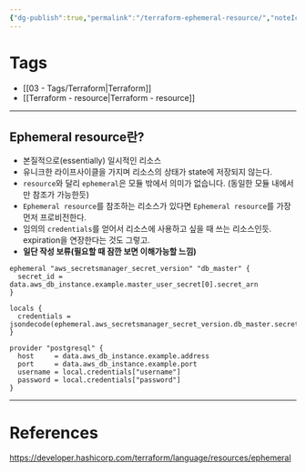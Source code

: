```yaml
---
{"dg-publish":true,"permalink":"/terraform-ephemeral-resource/","noteIcon":""}
---
```


# Tags
- [[03 - Tags/Terraform\|Terraform]]
- [[Terraform - resource\|Terraform - resource]]
---
## Ephemeral resource란?
- 본질적으로(essentially) 일시적인 리소스
- 유니크한 라이프사이클을 가지며 리소스의 상태가 state에 저장되지 않는다.
- `resource`와 달리 `ephemeral`은 모듈 밖에서 의미가 없습니다. (동일한 모듈 내에서만 참조가 가능한듯)
- `Ephemeral resource`를 참조하는 리소스가 있다면 `Ephemeral resource`를 가장 먼저 프로비전한다.
- 임의의 `credentials`를 얻어서 리소스에 사용하고 싶을 때 쓰는 리소스인듯. expiration을 연장한다는 것도 그렇고.
- **일단 작성 보류(필요할 때 잠깐 보면 이해가능할 느낌)**
``` hcl
ephemeral "aws_secretsmanager_secret_version" "db_master" {
  secret_id = data.aws_db_instance.example.master_user_secret[0].secret_arn
}

locals {
  credentials = jsondecode(ephemeral.aws_secretsmanager_secret_version.db_master.secret_string)
}

provider "postgresql" {
  host     = data.aws_db_instance.example.address
  port     = data.aws_db_instance.example.port
  username = local.credentials["username"]
  password = local.credentials["password"]
}
```
---
# References
https://developer.hashicorp.com/terraform/language/resources/ephemeral